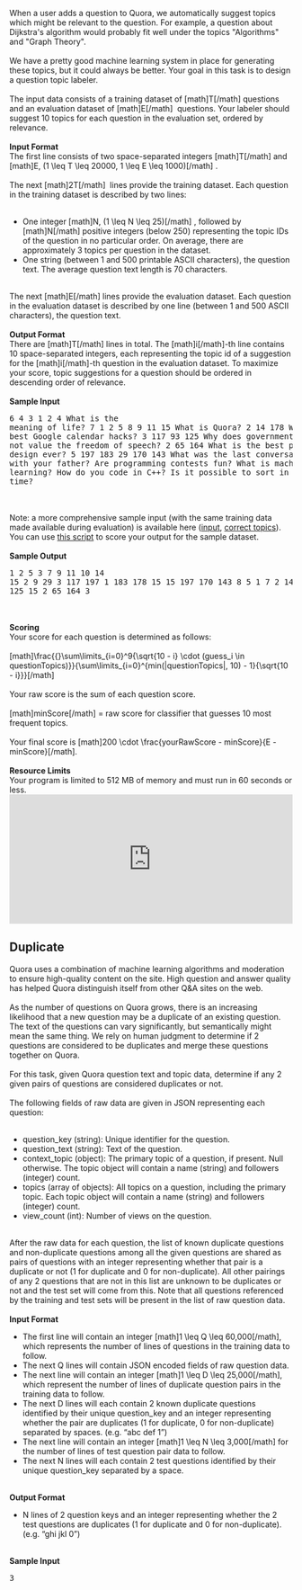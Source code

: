 <span class="rendered_qtext">When a user adds a question to Quora, we automatically suggest topics which might be relevant to the question. For example, a question about Dijkstra&#039;s algorithm would probably fit well under the topics &quot;Algorithms&quot; and &quot;Graph Theory&quot;.<br /><br />We have a pretty good machine learning system in place for generating these topics, but it could always be better. Your goal in this task is to design a question topic labeler.<br /><br />The input data consists of a training dataset of <span class="render_latex">[math]T[/math]</span> questions and an evaluation dataset of <span class="render_latex">[math]E[/math]</span>&nbsp; questions. Your labeler should suggest 10 topics for each question in the evaluation set, ordered by relevance.<br /><br /><b>Input Format</b><br />The first line consists of two space-separated integers <span class="render_latex">[math]T[/math]</span> and <span class="render_latex">[math]E\, (1 \leq T \leq 20000, 1 \leq E \leq 1000)[/math]</span> .<br /><br />The next <span class="render_latex">[math]2T[/math]</span>&nbsp; lines provide the training dataset. Each question in the training dataset is described by two lines:<br /><br /><ul><li>One integer <span class="render_latex">[math]N\, (1 \leq N \leq 25)[/math]</span> , followed by <span class="render_latex">[math]N[/math]</span> positive integers (below 250) representing the topic IDs of the question in no particular order. On average, there are approximately 3 topics per question in the dataset.</li><li>One string (between 1 and 500 printable ASCII characters), the question text. The average question text length is 70 characters.</li></ul><br />The next <span class="render_latex">[math]E[/math]</span> lines provide the evaluation dataset. Each question in the evaluation dataset is described by one line (between 1 and 500 ASCII characters), the question text.<br /><br /><b>Output Format</b><br />There are <span class="render_latex">[math]T[/math]</span> lines in total. The <span class="render_latex">[math]i[/math]</span>-th line contains 10 space-separated integers, each representing the topic id of a suggestion for the <span class="render_latex">[math]i[/math]</span>-th question in the evaluation dataset. To maximize your score, topic suggestions for a question should be ordered in descending order of relevance.<br /><br /><b>Sample Input</b><br /><pre class="prettyprint linenums">6 4
3 1 2 4
What is the meaning of life?
7 1 2 5 8 9 11 15
What is Quora?
2 14 178
What are the best Google calendar hacks?
3 117 93 125
Why does government of China not value the freedom of speech?
2 65 164
What is the best piece of design ever?
5 197 183 29 170 143
What was the last conversation you had with your father?
Are programming contests fun?
What is machine learning?
How do you code in C++?
Is it possible to sort in linear time?</pre><br /><br />Note: a more comprehensive sample input (with the same training data made available during evaluation) is available here (<span class="qlink_container"><a href="http://qim.s3.amazonaws.com/labeler_sample.in" rel="noopener nofollow" target="_blank" onclick="return Q.openUrl(this);" class="external_link" onmouseover="return require(&quot;qtext&quot;).tooltip(this, &quot;amazonaws.com&quot;)">input</a></span>, <span class="qlink_container"><a href="http://qim.s3.amazonaws.com/labeler_sample.ans" rel="noopener nofollow" target="_blank" onclick="return Q.openUrl(this);" class="external_link" onmouseover="return require(&quot;qtext&quot;).tooltip(this, &quot;amazonaws.com&quot;)">correct topics</a></span>). You can use <span class="qlink_container"><a href="http://qim.s3.amazonaws.com/labeler_checker.py" rel="noopener nofollow" target="_blank" onclick="return Q.openUrl(this);" class="external_link" onmouseover="return require(&quot;qtext&quot;).tooltip(this, &quot;amazonaws.com&quot;)">this script</a></span> to score your output for the sample dataset.<br /><br /><b>Sample Output</b><br /><pre class="prettyprint linenums">1 2 5 3 7 9 11 10 14 15
2 9 29 3 117 197 1 183 178 15
15 197 170 143 8 5 1 7 2 14
1 8 14 164 125 15 2 65 164 3</pre><br /><br /><b>Scoring</b><br />Your score for each question is determined as follows:<br /><br /><span class="render_latex">[math]\frac{{}\sum\limits_{i=0}^9{\sqrt{10 - i} \cdot (guess_i \in questionTopics)}}{\sum\limits_{i=0}^{min(|questionTopics|, 10) - 1}{\sqrt{10 - i}}}[/math]</span><br /><br />Your raw score is the sum of each question score.<br /><br /><span class="render_latex">[math]minScore[/math]</span> = raw score for classifier that guesses 10 most frequent topics.<br /><br />Your final score is <span class="render_latex">[math]200 \cdot \frac{yourRawScore - minScore}{E - minScore}[/math]</span>.<br /><br /><b>Resource Limits</b><br />Your program is limited to 512 MB of memory and must run in 60 seconds or less.</span><iframe src="https://www.hackerrank.com/work/embedview/16jafncqb/173214t2h" width="100%" frameborder="0" height="230px"></iframe></div><div class="Challenge" id="duplicate"><h2>Duplicate</h2><span class="rendered_qtext">Quora uses a combination of machine learning algorithms and moderation to ensure high-quality content on the site. High question and answer quality has helped Quora distinguish itself from other Q&amp;A sites on the web.<br /><br />As the number of questions on Quora grows, there is an increasing likelihood that a new question may be a duplicate of an existing question. The text of the questions can vary significantly, but semantically might mean the same thing. We rely on human judgment to determine if 2 questions are considered to be duplicates and merge these questions together on Quora.<br /><br />For this task, given Quora question text and topic data, determine if any 2 given pairs of questions are considered duplicates or not.<br /><br />The following fields of raw data are given in JSON representing each question:<br /><br /><ul><li>question_key (string): Unique identifier for the question.</li><li>question_text (string): Text of the question.</li><li>context_topic (object): The primary topic of a question, if present. Null otherwise. The topic object will contain a name (string) and followers (integer) count.</li><li>topics (array of objects): All topics on a question, including the primary topic. Each topic object will contain a name (string) and followers (integer) count.</li><li>view_count (int): Number of views on the question.</li></ul><br />After the raw data for each question, the list of known duplicate questions and non-duplicate questions among all the given questions are shared as pairs of questions with an integer representing whether that pair is a duplicate or not (1 for duplicate and 0 for non-duplicate). All other pairings of any 2 questions that are not in this list are unknown to be duplicates or not and the test set will come from this. Note that all questions referenced by the training and test sets will be present in the list of raw question data.<br /><br /><b>Input Format</b><br /><ul><li>The first line will contain an integer <span class="render_latex">[math]1 \leq Q \leq 60,000[/math]</span>, which represents the number of lines of questions in the training data to follow.</li><li>The next Q lines will contain JSON encoded fields of raw question data.</li><li>The next line will contain an integer <span class="render_latex">[math]1 \leq D \leq 25,000[/math]</span>, which represent the number of lines of duplicate question pairs in the training data to follow.</li><li>The next D lines will each contain 2 known duplicate questions identified by their unique question_key and an integer representing whether the pair are duplicates (1 for duplicate, 0 for non-duplicate) separated by spaces. (e.g. “abc def 1”)</li><li>The next line will contain an integer <span class="render_latex">[math]1 \leq N \leq 3,000[/math]</span> for the number of lines of test question pair data to follow.</li><li>The next N lines will each contain 2 test questions identified by their unique question_key separated by a space.</li></ul><br /><b>Output Format</b><br /><ul><li>N lines of 2 question keys and an integer representing whether the 2 test questions are duplicates (1 for duplicate and 0 for non-duplicate). (e.g. “ghi jkl 0”)</li></ul><br /><b>Sample Input</b><br /><pre class="prettyprint linenums">3
